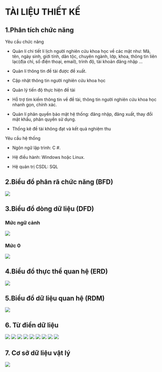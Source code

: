 # TÀI LIỆU THIẾT KẾ

## 1.Phân tích chức năng

Yêu cầu chức năng

- Quản lí chi tiết lí lịch người nghiên cứu khoa học về các mặt như: Mã, tên, ngày sinh, giới tính, dân tộc, chuyên ngành, lớp, khoa, thông tin liên lạc(địa chỉ, số điện thoại, email), trình độ, tài khoản đăng nhập …

- Quản lí thông tin đề tài được đề xuất.

- Cập nhật thông tin người nghiên cứu khoa học

- Quản lý tiến độ thực hiện đề tài

- Hỗ trợ tìm kiếm thông tin về đề tài, thông tin người nghiên cứu khoa học nhanh gọn, chính xác. 

- Quản lí phân quyền bảo mật hệ thống: đăng nhập, đăng xuất, thay đổi mật khẩu, phân quyền sử dụng.

- Thống kê đề tài không đạt và kết quả nghiệm thu

Yêu cầu hệ thống

- Ngôn ngữ lập trình: C #.

- Hệ điều hành: Windows hoặc Linux.

- Hệ quản trị CSDL: SQL
 
 ## 2.Biểu đồ phân rã chức năng (BFD)
 
 <img src="http://i.imgur.com/0OTRVgX.png">
 
 ## 3.Biểu đồ dòng dữ liệu (DFD)
 
 ### Mức ngữ cảnh
 
  <img src="http://i.imgur.com/jnFQA3S.png">
  
### Mức 0
 
  <img src="http://i.imgur.com/jjTf9jv.png">
  
## 4.Biểu đồ thực thể quan hệ (ERD)
  
<img src="http://i.imgur.com/MGMX6fT.png">

## 5.Biểu đồ dữ liệu quan hệ (RDM)

<img src="http://i.imgur.com/g1m6pjs.png">

## 6. Từ điển dữ liệu

<img src="http://i.imgur.com/Jps0uaU.png">

<img src="http://i.imgur.com/ILiLYun.png">

<img src="http://i.imgur.com/lDaTDxV.png">

<img src="http://i.imgur.com/Mntp4Ek.png">

<img src="http://i.imgur.com/pTnEipX.png">

<img src="http://i.imgur.com/fPzUq5o.png">

<img src="http://i.imgur.com/SAt96su.png">

<img src="http://i.imgur.com/UxS4BVx.png">

<img src="http://i.imgur.com/XlJ4mOj.png">

## 7. Cơ sở dữ liệu vật lý

<img src="http://i.imgur.com/CLBfzVk.png">



